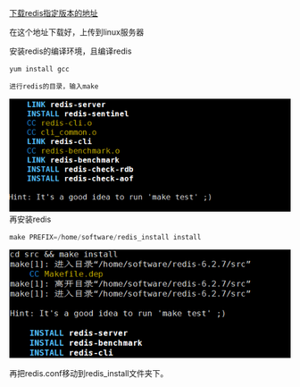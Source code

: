 
<a href="https://download.redis.io/releases/">下载redis指定版本的地址</a>

在这个地址下载好，上传到linux服务器

安装redis的编译环境，且编译redis
```java
yum install gcc 
```

```java
进行redis的目录，输入make
```
![image](../images/Snipaste_2022-05-04_14-10-29.png)
再安装redis
```java
make PREFIX=/home/software/redis_install install
```

![image](../images/Snipaste_2022-05-04_14-12-27.png)

再把redis.conf移动到redis_install文件夹下。